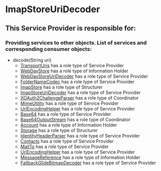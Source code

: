 # ImapStoreUriDecoder
## This Service Provider is responsible for:
### Providing services to other objects. List of services and corresponding consumer objects: 
* decode(String uri)
	* [TransportUris](../ServiceProviders/TransportUris.md) has a role type of Service Provider
	* [WebDavStore](../InformationHolders/WebDavStore.md) has a role type of Information Holder
	* [WebDavStoreUriDecoder](../ServiceProviders/WebDavStoreUriDecoder.md) has a role type of Service Provider
	* [FolderNameCodec](../ServiceProviders/FolderNameCodec.md) has a role type of Service Provider
	* [ImapStore](../Structurers/ImapStore.md) has a role type of Structurer
	* [ImapStoreUriDecoder](../ServiceProviders/ImapStoreUriDecoder.md) has a role type of Service Provider
	* [XOAuth2ChallengeParser](../Coordinators/XOAuth2ChallengeParser.md) has a role type of Coordinator
	* [MimeUtility](../ServiceProviders/MimeUtility.md) has a role type of Service Provider
	* [UrlEncodingHelper](../ServiceProviders/UrlEncodingHelper.md) has a role type of Service Provider
	* [Base64](../ServiceProviders/Base64.md) has a role type of Service Provider
	* [Base64OutputStream](../Coordinators/Base64OutputStream.md) has a role type of Coordinator
	* [Account](../InformationHolders/Account.md) has a role type of Information Holder
	* [Storage](../Structurers/Storage.md) has a role type of Structurer
	* [IdentityHeaderParser](../ServiceProviders/IdentityHeaderParser.md) has a role type of Service Provider
	* [Contacts](../ServiceProviders/Contacts.md) has a role type of Service Provider
	* [MailTo](../ServiceProviders/MailTo.md) has a role type of Service Provider
	* [UrlEncodingHelper](../ServiceProviders/UrlEncodingHelper.md) has a role type of Service Provider
	* [MessageReference](../InformationHolders/MessageReference.md) has a role type of Information Holder
	* [FallbackGlideBitmapDecoder](../ServiceProviders/FallbackGlideBitmapDecoder.md) has a role type of Service Provider
